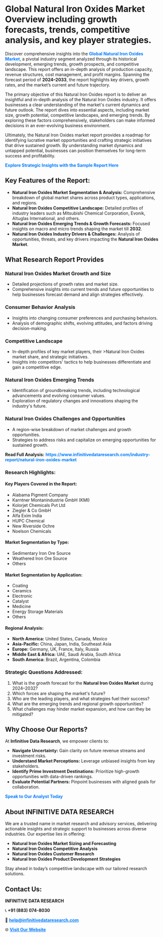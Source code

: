 <h1>Global Natural Iron Oxides Market Overview including growth forecasts, trends, competitive analysis, and key player strategies.</h1>
<p>
Discover comprehensive insights into the 
<a href="https://www.infinitivedataresearch.com/industry-report/natural-iron-oxides-market" rel="dofollow" style="color: #007BFF; text-decoration: none;"><strong>Global Natural Iron Oxides Market</strong></a>, a pivotal industry segment analyzed through its historical development, emerging trends, growth prospects, and competitive landscape. This report offers an in-depth analysis of production capacity, revenue structures, cost management, and profit margins. Spanning the forecast period of <strong>2024–2033</strong>, the report highlights key drivers, growth rates, and the market’s current and future trajectory.
</p>
<p>
The primary objective of this Natural Iron Oxides report is to deliver an insightful and in-depth analysis of the Natural Iron Oxides industry. It offers businesses a clear understanding of the market's current dynamics and future outlook. The report dives into essential aspects, including market size, growth potential, competitive landscapes, and emerging trends. By exploring these factors comprehensively, stakeholders can make informed decisions in an ever-evolving business environment.
</p>
<p>
Ultimately, the Natural Iron Oxides market report provides a roadmap for identifying lucrative market opportunities and crafting strategic initiatives that drive sustained growth. By understanding market dynamics and untapped potential, businesses can position themselves for long-term success and profitability.
</p>
<p>
<a href="https://www.infinitivedataresearch.com/request-sample/reportId=105655" style="color: #007BFF; text-decoration: none;"><strong>Explore Strategic Insights with the Sample Report Here</strong></a>
</p>

<h2>Key Features of the Report:</h2>
<ul>
<li><strong>Natural Iron Oxides Market Segmentation & Analysis:</strong> Comprehensive breakdown of global market shares across product types, applications, and regions.</li>
<li><strong>Natural Iron Oxides Competitive Landscape:</strong> Detailed profiles of industry leaders such as Mitsubishi Chemical Corporation, Evonik, Altuglas International, and others.</li>
<li><strong>Natural Iron Oxides Emerging Trends & Growth Forecasts:</strong> Focused insights on macro and micro trends shaping the market till <strong>2032</strong>.</li>
<li><strong>Natural Iron Oxides Industry Drivers & Challenges:</strong> Analysis of opportunities, threats, and key drivers impacting the <strong>Natural Iron Oxides Market</strong>.</li>
</ul>

<h2>What Research Report Provides</h2>
<h3>Natural Iron Oxides Market Growth and Size</h3>
<ul>
<li>Detailed projections of growth rates and market size.</li>
<li>Comprehensive insights into current trends and future opportunities to help businesses forecast demand and align strategies effectively.</li>
</ul>

<h3>Consumer Behavior Analysis</h3>
<ul>
<li>Insights into changing consumer preferences and purchasing behaviors.</li>
<li>Analysis of demographic shifts, evolving attitudes, and factors driving decision-making.</li>
</ul>

<h3>Competitive Landscape</h3>
<ul>
<li>In-depth profiles of key market players, their >Natural Iron Oxides market share, and strategic initiatives.</li>
<li>Insights into competitors' tactics to help businesses differentiate and gain a competitive edge.</li>
</ul>

<h3>Natural Iron Oxides Emerging Trends</h3>
<ul>
<li>Identification of groundbreaking trends, including technological advancements and evolving consumer values.</li>
<li>Exploration of regulatory changes and innovations shaping the industry's future.</li>
</ul>

<h3>Natural Iron Oxides Challenges and Opportunities</h3>
<ul>
<li>A region-wise breakdown of market challenges and growth opportunities.</li>
<li>Strategies to address risks and capitalize on emerging opportunities for sustained growth.</li>
</ul>
<p><strong>Read Full Analysis:</strong> <a href="https://www.infinitivedataresearch.com/industry-report/natural-iron-oxides-market" rel="dofollow" style="color: #007BFF; text-decoration: none;"><strong>https://www.infinitivedataresearch.com/industry-report/natural-iron-oxides-market</strong></a></p>
<h3>Research Highlights:</h3>
<h4>Key Players Covered in the Report:</h4>
<ul><li>Alabama Pigment Company</li><li>Karntner Montanindustrie GmbH (KMI)</li><li>Kolorjet Chemicals Pvt Ltd</li><li>Ziegler &amp; Co GmbH</li><li>Alfa Exim India</li><li>HUPC Chemical</li><li>New Riverside Ochre</li><li>Noelson Chemicals</li></ul>
<h4>Market Segmentation by Type:</h4>
<ul><li>Sedimentary Iron Ore Source</li><li>Weathered Iron Ore Source</li><li>Others</li></ul>
<h4>Market Segmentation by Application:</h4>
<ul><li>Coating</li><li>Ceramics</li><li>Electronic</li><li>Catalyst</li><li>Medicine</li><li>Energy Storage Materials</li><li>Others</li></ul>

<h4>Regional Analysis:</h4>
<ul>
<li><strong>North America:</strong> United States, Canada, Mexico</li>
<li><strong>Asia-Pacific:</strong> China, Japan, India, Southeast Asia</li>
<li><strong>Europe:</strong> Germany, UK, France, Italy, Russia</li>
<li><strong>Middle East & Africa:</strong> UAE, Saudi Arabia, South Africa</li>
<li><strong>South America:</strong> Brazil, Argentina, Colombia</li>
</ul>

<h3>Strategic Questions Addressed:</h3>
<ol>
<li>What is the growth forecast for the <strong>Natural Iron Oxides Market</strong> during 2024–2032?</li>
<li>Which forces are shaping the market's future?</li>
<li>Who are the leading players, and what strategies fuel their success?</li>
<li>What are the emerging trends and regional growth opportunities?</li>
<li>What challenges may hinder market expansion, and how can they be mitigated?</li>
</ol>

<h2>Why Choose Our Reports?</h2>
<p>At <strong>Infinitive Data Research</strong>, we empower clients to:</p>
<ul>
<li><strong>Navigate Uncertainty:</strong> Gain clarity on future revenue streams and investment risks.</li>
<li><strong>Understand Market Perceptions:</strong> Leverage unbiased insights from key stakeholders.</li>
<li><strong>Identify Prime Investment Destinations:</strong> Prioritize high-growth opportunities with data-driven rankings.</li>
<li><strong>Evaluate Potential Partners:</strong> Pinpoint businesses with aligned goals for collaboration.</li>
</ul>
<p><a href="https://www.infinitivedataresearch.com/industry-report/natural-iron-oxides-market" rel="dofollow" style="color: #007BFF; text-decoration: none;"><strong>Speak to Our Analyst Today</strong></a></p>

<h2>About INFINITIVE DATA RESEARCH</h2>
<p>We are a trusted name in market research and advisory services, delivering actionable insights and strategic support to businesses across diverse industries. Our expertise lies in offering:</p>
<ul>
<li><strong>Natural Iron Oxides Market Sizing and Forecasting</strong></li>
<li><strong>Natural Iron Oxides Competitive Analysis</strong></li>
<li><strong>Natural Iron Oxides Customer Research</strong></li>
<li><strong>Natural Iron Oxides Product Development Strategies</strong></li>
</ul>
<p>Stay ahead in today’s competitive landscape with our tailored research solutions.</p>

<h2>Contact Us:</h2>
<p><strong>INFINITIVE DATA RESEARCH</strong></p>
<p>📞 <strong>+91 (883) 074-8030</strong></p>
<p>📧 <strong><a href="mailto:help@infinitivedataresearch.com" style="color: #007BFF;">help@infinitivedataresearch.com</a></strong></p>
<p>🌐 <strong><a href="https://www.infinitivedataresearch.com" rel="dofollow" style="color: #007BFF;">Visit Our Website</a></strong></p>